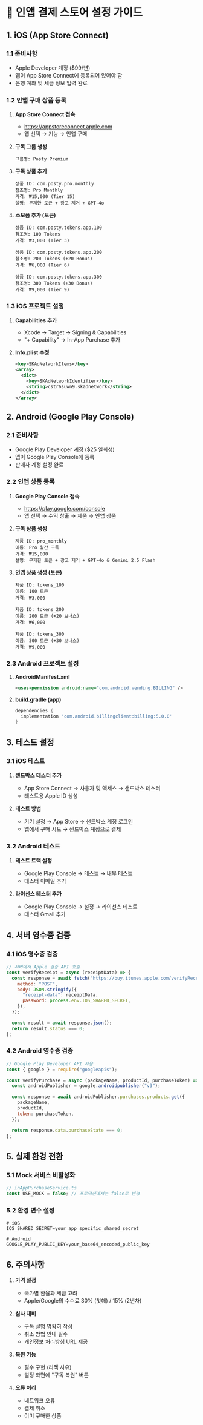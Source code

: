 # 📱 인앱 결제 스토어 설정 가이드

## 1. iOS (App Store Connect)

### 1.1 준비사항

- Apple Developer 계정 ($99/년)
- 앱이 App Store Connect에 등록되어 있어야 함
- 은행 계좌 및 세금 정보 입력 완료

### 1.2 인앱 구매 상품 등록

1. **App Store Connect 접속**

   - https://appstoreconnect.apple.com
   - 앱 선택 → 기능 → 인앱 구매

2. **구독 그룹 생성**

   ```
   그룹명: Posty Premium
   ```

3. **구독 상품 추가**

   ```
   상품 ID: com.posty.pro.monthly
   참조명: Pro Monthly
   가격: ₩15,000 (Tier 15)
   설명: 무제한 토큰 + 광고 제거 + GPT-4o
   ```

4. **소모품 추가 (토큰)**

   ```
   상품 ID: com.posty.tokens.app.100
   참조명: 100 Tokens
   가격: ₩3,000 (Tier 3)

   상품 ID: com.posty.tokens.app.200
   참조명: 200 Tokens (+20 Bonus)
   가격: ₩6,000 (Tier 6)

   상품 ID: com.posty.tokens.app.300
   참조명: 300 Tokens (+30 Bonus)
   가격: ₩9,000 (Tier 9)
   ```

### 1.3 iOS 프로젝트 설정

1. **Capabilities 추가**

   - Xcode → Target → Signing & Capabilities
   - "+ Capability" → In-App Purchase 추가

2. **Info.plist 수정**
   ```xml
   <key>SKAdNetworkItems</key>
   <array>
     <dict>
       <key>SKAdNetworkIdentifier</key>
       <string>cstr6suwn9.skadnetwork</string>
     </dict>
   </array>
   ```

## 2. Android (Google Play Console)

### 2.1 준비사항

- Google Play Developer 계정 ($25 일회성)
- 앱이 Google Play Console에 등록
- 판매자 계정 설정 완료

### 2.2 인앱 상품 등록

1. **Google Play Console 접속**

   - https://play.google.com/console
   - 앱 선택 → 수익 창출 → 제품 → 인앱 상품

2. **구독 상품 생성**

   ```
   제품 ID: pro_monthly
   이름: Pro 월간 구독
   가격: ₩15,000
   설명: 무제한 토큰 + 광고 제거 + GPT-4o & Gemini 2.5 Flash
   ```

3. **인앱 상품 생성 (토큰)**

   ```
   제품 ID: tokens_100
   이름: 100 토큰
   가격: ₩3,000

   제품 ID: tokens_200
   이름: 200 토큰 (+20 보너스)
   가격: ₩6,000

   제품 ID: tokens_300
   이름: 300 토큰 (+30 보너스)
   가격: ₩9,000
   ```

### 2.3 Android 프로젝트 설정

1. **AndroidManifest.xml**

   ```xml
   <uses-permission android:name="com.android.vending.BILLING" />
   ```

2. **build.gradle (app)**
   ```gradle
   dependencies {
     implementation 'com.android.billingclient:billing:5.0.0'
   }
   ```

## 3. 테스트 설정

### 3.1 iOS 테스트

1. **샌드박스 테스터 추가**

   - App Store Connect → 사용자 및 액세스 → 샌드박스 테스터
   - 테스트용 Apple ID 생성

2. **테스트 방법**
   - 기기 설정 → App Store → 샌드박스 계정 로그인
   - 앱에서 구매 시도 → 샌드박스 계정으로 결제

### 3.2 Android 테스트

1. **테스트 트랙 설정**

   - Google Play Console → 테스트 → 내부 테스트
   - 테스터 이메일 추가

2. **라이선스 테스터 추가**
   - Google Play Console → 설정 → 라이선스 테스트
   - 테스터 Gmail 추가

## 4. 서버 영수증 검증

### 4.1 iOS 영수증 검증

```javascript
// 서버에서 Apple 검증 API 호출
const verifyReceipt = async (receiptData) => {
  const response = await fetch("https://buy.itunes.apple.com/verifyReceipt", {
    method: "POST",
    body: JSON.stringify({
      "receipt-data": receiptData,
      password: process.env.IOS_SHARED_SECRET,
    }),
  });

  const result = await response.json();
  return result.status === 0;
};
```

### 4.2 Android 영수증 검증

```javascript
// Google Play Developer API 사용
const { google } = require("googleapis");

const verifyPurchase = async (packageName, productId, purchaseToken) => {
  const androidPublisher = google.androidpublisher("v3");

  const response = await androidPublisher.purchases.products.get({
    packageName,
    productId,
    token: purchaseToken,
  });

  return response.data.purchaseState === 0;
};
```

## 5. 실제 환경 전환

### 5.1 Mock 서비스 비활성화

```typescript
// inAppPurchaseService.ts
const USE_MOCK = false; // 프로덕션에서는 false로 변경
```

### 5.2 환경 변수 설정

```env
# iOS
IOS_SHARED_SECRET=your_app_specific_shared_secret

# Android
GOOGLE_PLAY_PUBLIC_KEY=your_base64_encoded_public_key
```

## 6. 주의사항

1. **가격 설정**

   - 국가별 환율과 세금 고려
   - Apple/Google의 수수료 30% (첫해) / 15% (2년차)

2. **심사 대비**

   - 구독 설명 명확히 작성
   - 취소 방법 안내 필수
   - 개인정보 처리방침 URL 제공

3. **복원 기능**

   - 필수 구현 (리젝 사유)
   - 설정 화면에 "구독 복원" 버튼

4. **오류 처리**
   - 네트워크 오류
   - 결제 취소
   - 이미 구매한 상품
